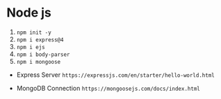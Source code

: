 # Node js
1. ``npm init -y``
2. `` npm i express@4 ``
3. ``npm i ejs``
4. ``npm i body-parser``
5.  ``npm i mongoose``

- Express Server ```https://expressjs.com/en/starter/hello-world.html```

- MongoDB Connection
````https://mongoosejs.com/docs/index.html````
